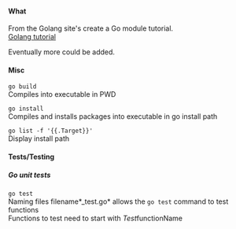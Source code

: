 #### What  
From the Golang site's create a Go module tutorial.  
[Golang tutorial](https://golang.org/doc/tutorial/create-module)  

Eventually more could be added.  

#### Misc  

`go build`  
Compiles into executable in PWD  

`go install`  
Compiles and installs packages into executable in go install path  

`go list -f '{{.Target}}'`  
Display install path  


#### Tests/Testing  

##### Go unit tests  

`go test`  
Naming files filename*_test.go* allows the `go test` command to test functions  
Functions to test need to start with *Test*functionName  
